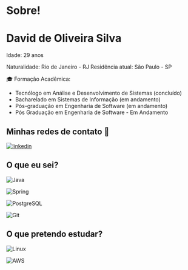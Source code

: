 # Sobre!

<h1>David de Oliveira Silva</h1>

Idade: 29 anos

Naturalidade: Rio de Janeiro - RJ
Residência atual: São Paulo - SP

🎓 Formação Acadêmica:
<ul>
  <li>Tecnólogo em Análise e Desenvolvimento de Sistemas (concluído)</li>
  <li>Bacharelado em Sistemas de Informação (em andamento)</li>
  <li>Pós-graduação em Engenharia de Software (em andamento)</li>
  <li>Pós Graduação em Engenharia de Software - Em Andamento</li>
</ul>

## Minhas redes de contato 🔗

[![linkedin](https://img.shields.io/badge/linkedin-0A66C2?style=for-the-badge&logo=linkedin&logoColor=white)](https://www.linkedin.com/in/david-oliveiraos/)

## O que eu sei?

![Java](https://img.shields.io/badge/java-%23ED8B00.svg?style=for-the-badge&logo=openjdk&logoColor=white)

![Spring](https://img.shields.io/badge/spring-%236DB33F.svg?style=for-the-badge&logo=spring&logoColor=white)

![PostgreSQL](https://img.shields.io/badge/PostgreSQL-000?style=for-the-badge&logo=postgresql)

![Git](https://img.shields.io/badge/GIT-E44C30?style=for-the-badge&logo=git&logoColor=white)

## O que pretendo estudar?

![Linux](https://img.shields.io/badge/Linux-000?style=for-the-badge&logo=linux&logoColor=FCC624)

![AWS](https://img.shields.io/badge/AWS-000.svg?style=for-the-badge&logo=amazon-aws&logoColor=white)
